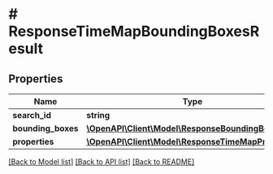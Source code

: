 # # ResponseTimeMapBoundingBoxesResult

## Properties

Name | Type | Description | Notes
------------ | ------------- | ------------- | -------------
**search_id** | **string** |  |
**bounding_boxes** | [**\OpenAPI\Client\Model\ResponseBoundingBox[]**](ResponseBoundingBox.md) |  |
**properties** | [**\OpenAPI\Client\Model\ResponseTimeMapProperties**](ResponseTimeMapProperties.md) |  |

[[Back to Model list]](../../README.md#models) [[Back to API list]](../../README.md#endpoints) [[Back to README]](../../README.md)
